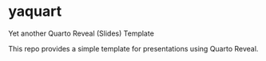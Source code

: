 # yaquart
Yet another Quarto Reveal (Slides) Template


This repo provides a simple template for presentations using Quarto Reveal.

